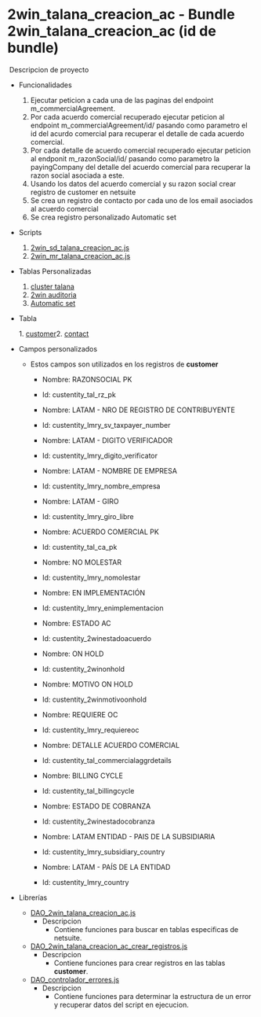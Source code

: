 # 2win_talana_creacion_ac - Bundle 2win_talana_creacion_ac (id de bundle)
​
Descripcion de proyecto
​
- Funcionalidades
​
    1. Ejecutar peticion a cada una de las paginas del endpoint m_commercialAgreement.
    2. Por cada acuerdo comercial recuperado ejecutar peticion al endpoint m_commercialAgreement/id/ pasando como parametro el id del acurdo comercial para recuperar el detalle de cada acuerdo comercial.
    3. Por cada detalle de acuerdo comercial recuperado ejecutar peticion al endponit m_razonSocial/id/ pasando como parametro la payingCompany del detalle del acuerdo comercial para recuperar la razon social asociada a este.
    4. Usando los datos del acuerdo comercial y su razon social crear registro de customer en netsuite
    5. Se crea un registro de contacto por cada uno de los email asociados al acuerdo comercial
    6. Se crea registro personalizado Automatic set
​
- Scripts

    1. [2win_sd_talana_creacion_ac.js](./2win_sd_talana_creacion_ac.js)
    2. [2win_mr_talana_creacion_ac.js](./2win_mr_talana_creacion_ac.js)

- Tablas Personalizadas
​
    1. [cluster talana](https://7583958-sb1.app.netsuite.com/app/common/custom/custrecordentrylist.nl?rectype=981)
    2. [2win auditoria](https://7583958-sb1.app.netsuite.com/app/common/custom/custrecordentrylist.nl?rectype=980)
    3. [Automatic set](https://7583958-sb1.app.netsuite.com/app/common/custom/custrecordentrylist.nl?rectype=360)

- Tabla

    ​1. [customer](https://7583958-sb1.app.netsuite.com/app/common/entity/custjoblist.nl)
    ​2. [contact](https://7583958-sb1.app.netsuite.com/app/common/entity/contactlist.nl)

- Campos personalizados

    - Estos campos son utilizados en los registros de **customer**
        - Nombre: RAZONSOCIAL PK 
        - Id: custentity_tal_rz_pk

        - Nombre: LATAM - NRO DE REGISTRO DE CONTRIBUYENTE
        - Id: custentity_lmry_sv_taxpayer_number

        - Nombre: LATAM - DIGITO VERIFICADOR
        - Id: custentity_lmry_digito_verificator

        - Nombre: LATAM - NOMBRE DE EMPRESA
        - Id: custentity_lmry_nombre_empresa

        - Nombre: LATAM - GIRO
        - Id: custentity_lmry_giro_libre

        - Nombre: ACUERDO COMERCIAL PK
        - Id: custentity_tal_ca_pk

        - Nombre: NO MOLESTAR
        - Id: custentity_lmry_nomolestar

        - Nombre: EN IMPLEMENTACIÓN
        - Id: custentity_lmry_enimplementacion

        - Nombre: ESTADO AC
        - Id: custentity_2winestadoacuerdo

        - Nombre: ON HOLD
        - Id: custentity_2winonhold

        - Nombre: MOTIVO ON HOLD
        - Id: custentity_2winmotivoonhold

        - Nombre: REQUIERE OC
        - Id: custentity_lmry_requiereoc

        - Nombre: DETALLE ACUERDO COMERCIAL
        - Id: custentity_tal_commercialaggrdetails

        - Nombre: BILLING CYCLE
        - Id: custentity_tal_billingcycle

        - Nombre: ESTADO DE COBRANZA
        - Id: custentity_2winestadocobranza

        - Nombre: LATAM ENTIDAD - PAIS DE LA SUBSIDIARIA
        - Id: custentity_lmry_subsidiary_country

        - Nombre: LATAM - PAÍS DE LA ENTIDAD
        - Id: custentity_lmry_country


- Librerías
​
    - [DAO_2win_talana_creacion_ac.js](./libs_talana_creacion_ac//DAO_2win_talana_creacion_ac.js)
        - Descripcion
            - Contiene funciones para buscar en tablas especificas de netsuite.
    - [DAO_2win_talana_creacion_ac_crear_registros.js](./libs_talana_creacion_ac/DAO_2win_talana_creacion_ac_crear_registros.js)
        - Descripcion
            - Contiene funciones para crear registros en las tablas **customer**.
    - [DAO_controlador_errores.js](./libs_talana_creacion_ac/DAO_controlador_errores.js)
        - Descripcion
            - Contiene funciones para determinar la estructura de un error y recuperar datos del script en ejecucion.